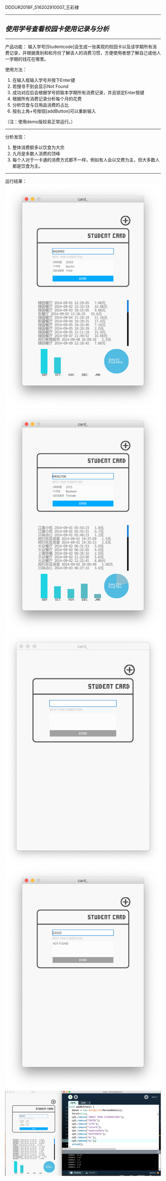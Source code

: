 ﻿DDDUR2018F_516202910007_王彩棣



---

***使用学号查看校园卡使用记录与分析***
--------------------


----------


产品功能：
输入学号[Studentcode]会生成一张美观的校园卡以及该学期所有消费记录，并根据类别和和月份了解该人的消费习惯，方便使用者想了解自己或他人一学期的钱花在哪里。


使用方法：
1. 在输入框输入学号并按下Enter键
2. 若搜寻不到会显示Not Found
3. 成功对应后会根据学号抓取本学期所有消费记录，并且锁定Enter按键
4. 根据所有消费记录分析每个月的花费
5. 分析饮食与日用品消费的占比
6. 按右上角+号按钮[addButton]可以重新输入

（注：使用demo版较易正常运行。）


----------


分析发现：
1. 整体消费额多以饮食为大宗
2. 九月是多数人消费的顶峰
3. 每个人对于一卡通的消费方式都不一样，例如有人会以交费为主，但大多数人都是饮食为主。


----------

运行结果：
![cmd-markdown-logo](https://github.com/zurara/DDDUR2018F_516202910007/blob/master/运行截图/16128193.png)
![cmd-markdown-logo](https://github.com/zurara/DDDUR2018F_516202910007/blob/master/运行截图/61082706.png)
![cmd-markdown-logo](https://github.com/zurara/DDDUR2018F_516202910007/blob/master/运行截图/initial.png)
![cmd-markdown-logo](https://github.com/zurara/DDDUR2018F_516202910007/blob/master/运行截图/notFOUND.png)
![cmd-markdown-logo](https://github.com/zurara/DDDUR2018F_516202910007/blob/master/运行截图/addButton.png)
